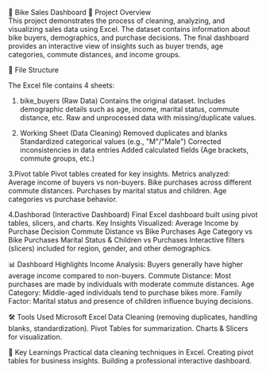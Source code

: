 🚴 Bike Sales Dashboard
📌 Project Overview    
This project demonstrates the process of cleaning, analyzing, and visualizing sales data using Excel.
The dataset contains information about bike buyers, demographics, and purchase decisions. 
The final dashboard provides an interactive view of insights such as buyer trends, age categories, commute distances, and income groups.

📂 File Structure

The Excel file contains 4 sheets:

1. bike_buyers (Raw Data)
   Contains the original dataset.
   Includes demographic details such as age, income, marital status, commute distance, etc.
   Raw and unprocessed data with missing/duplicate values.

2. Working Sheet (Data Cleaning)
   Removed duplicates and blanks
   Standardized categorical values (e.g., "M"/"Male")
   Corrected inconsistencies in data entries
   Added calculated fields (Age brackets, commute groups, etc.)

3.Pivot table
  Pivot tables created for key insights.
  Metrics analyzed:
      Average income of buyers vs non-buyers.
      Bike purchases across different commute distances.
      Purchases by marital status and children.
      Age categories vs purchase behavior.

4.Dashborad (Interactive Dashboard)
  Final Excel dashboard built using pivot tables, slicers, and charts.
  Key Insights Visualized:
      Average Income by Purchase Decision
      Commute Distance vs Bike Purchases
      Age Category vs Bike Purchases
      Marital Status & Children vs Purchases
Interactive filters (slicers) included for region, gender, and other demographics.

📊 Dashboard Highlights
    Income Analysis: Buyers generally have higher average income compared to non-buyers.
    Commute Distance: Most purchases are made by individuals with moderate commute distances.
    Age Category: Middle-aged individuals tend to purchase bikes more.
    Family Factor: Marital status and presence of children influence buying decisions.

🛠️ Tools Used
   Microsoft Excel
     Data Cleaning (removing duplicates, handling blanks, standardization).
     Pivot Tables for summarization.
     Charts & Slicers for visualization.
     
📌 Key Learnings
    Practical data cleaning techniques in Excel.
    Creating pivot tables for business insights.
    Building a professional interactive dashboard.


